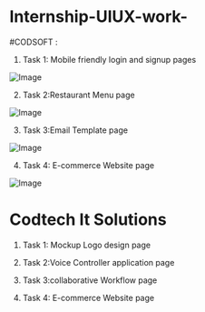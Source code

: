 # Internship-UIUX-work-

#CODSOFT :

1) Task 1: Mobile friendly login and signup pages
   
![Image](https://github.com/user-attachments/assets/42d96d59-8ce0-454e-bc0c-5a361c42ae62)

2) Task 2:Restaurant Menu page

![Image](https://github.com/user-attachments/assets/9dba2235-5dcf-47f2-948f-d35362a2e860)
  
3) Task 3:Email Template page

![Image](https://github.com/user-attachments/assets/878519b6-3449-46a6-9ebf-f1136ca2710c)
 
4) Task 4: E-commerce Website page

![Image](https://github.com/user-attachments/assets/b9db1af0-35a3-4cdd-a939-364672826136)


# Codtech It Solutions 

1) Task 1: Mockup Logo design page

2) Task 2:Voice Controller application page
  
3) Task 3:collaborative Workflow page 
 
4) Task 4: E-commerce Website page
